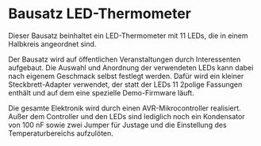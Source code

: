 # Bausatz LED-Thermometer

Dieser Bausatz beinhaltet ein LED-Thermometer mit 11 LEDs, die in
einem Halbkreis angeordnet sind.

Der Bausatz wird auf öffentlichen Veranstaltungen durch Interessenten
aufgebaut. Die Auswahl und Anordnung der verwendeten LEDs kann dabei
nach eigenem Geschmack selbst festlegt werden. Dafür wird ein kleiner
Steckbrett-Adapter verwendet, der statt der LEDs 11 2polige Fassungen
enthält und auf dem eine spezielle Demo-Firmware läuft.

Die gesamte Elektronik wird durch einen AVR-Mikrocontroller
realisiert. Außer dem Controller und den LEDs sind lediglich noch
ein Kondensator von 100 nF sowie zwei Jumper für Justage und die
Einstellung des Temperaturbereichs aufzulöten.
